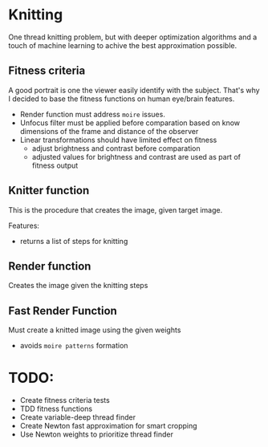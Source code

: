 # Knitting

One thread knitting problem, but with deeper optimization algorithms and a
touch of machine learning to achive the best approximation possible.

## Fitness criteria

A good portrait is one the viewer easily identify with the subject.
That's why I decided to base the fitness functions on human eye/brain features.

- Render function must address `moire` issues.
- Unfocus filter must be applied before comparation based on know dimensions of
  the frame and distance of the observer
- Linear transformations should have limited effect on fitness
    - adjust brightness and contrast before comparation
    - adjusted values for brightness and contrast are used as part of fitness
      output

## Knitter function

This is the procedure that creates the image, given target image.

Features:

- returns a list of steps for knitting

## Render function

Creates the image given the knitting steps

## Fast Render Function

Must create a knitted image using the given weights

- avoids `moire patterns` formation


# TODO:

- Create fitness criteria tests
- TDD fitness functions
- Create variable-deep thread finder
- Create Newton fast approximation for smart cropping
- Use Newton weights to prioritize thread finder
